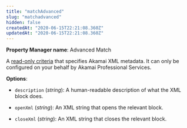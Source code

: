 ```yaml
---
title: "matchAdvanced"
slug: "matchadvanced"
hidden: false
createdAt: "2020-06-15T22:21:08.360Z"
updatedAt: "2020-06-15T22:21:08.360Z"
---
```

__Property Manager name__: Advanced Match

A [read-only criteria](#ro) that specifies Akamai XML metadata. It can only be configured on your behalf by Akamai Professional Services.

__Options__:

- `description` (_string_): A human-readable description of what the XML block does.

- `openXml` (_string_): An XML string that opens the relevant block.

- `closeXml` (_string_): An XML string that closes the relevant block.
